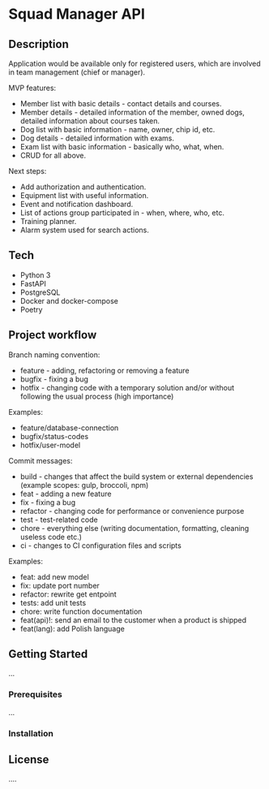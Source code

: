# Squad Manager API


## Description
Application would be available only for registered users, which are involved in team management (chief or manager).

MVP features:
- Member list with basic details - contact details and courses.
- Member details - detailed information of the member, owned dogs, detailed information about courses taken. 
- Dog list with basic information - name, owner, chip id, etc.
- Dog details - detailed information with exams.
- Exam list with basic information - basically who, what, when.
- CRUD for all above.

Next steps:
- Add authorization and authentication.
- Equipment list with useful information.
- Event and notification dashboard.
- List of actions group participated in - when, where, who, etc.
- Training planner.
- Alarm system used for search actions.

## Tech
- Python 3
- FastAPI
- PostgreSQL
- Docker and docker-compose
- Poetry


## Project workflow

Branch naming convention:
- feature - adding, refactoring or removing a feature
- bugfix - fixing a bug
- hotfix - changing code with a temporary solution and/or without following the usual process (high importance)

Examples:
- feature/database-connection
- bugfix/status-codes
- hotfix/user-model


Commit messages:
- build - changes that affect the build system or external dependencies (example scopes: gulp, broccoli, npm)
- feat - adding a new feature
- fix - fixing a bug
- refactor - changing code for performance or convenience purpose
- test - test-related code
- chore - everything else (writing documentation, formatting, cleaning useless code etc.)
- ci - changes to  CI configuration files and scripts

Examples:
- feat: add new model
- fix: update port number
- refactor: rewrite get entpoint
- tests: add unit tests
- chore: write function documentation
- feat(api)!: send an email to the customer when a product is shipped
- feat(lang): add Polish language


## Getting Started

...

### Prerequisites

...

### Installation


## License

....


